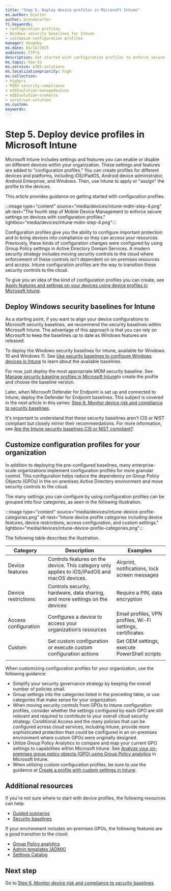 ```yaml
---
title: "Step 5. Deploy device profiles in Microsoft Intune"
ms.author: bcarter
author: brendacarter
f1.keywords:
- configuration profiles
- Windows security baselines for Intune
- customize configuration profiles
manager: dougeby
ms.date: 03/14/2025
audience: ITPro
description: Get started with configuration profiles to enforce secure settings on devices using Intune to transition these security controls to the cloud.
ms.topic: how-to
ms.service: o365-solutions
ms.localizationpriority: high
ms.collection:
- highpri
- M365-security-compliance
- m365solution-managedevices
- m365solution-scenario
- zerotrust-solution
ms.custom: 
keywords: 
---
```


# Step 5. Deploy device profiles in Microsoft Intune

Microsoft Intune includes settings and features you can enable or disable on different devices within your organization. These settings and features are added to "configuration profiles." You can create profiles for different devices and platforms, including iOS/iPadOS, Android device administrator, Android Enterprise, and Windows. Then, use Intune to apply or "assign" the profile to the devices.

This article provides guidance on getting started with configuration profiles.

:::image type="content" source="media/devices/intune-mdm-step-4.png" alt-text="The fourth step of Mobile Device Management to enforce secure settings on devices with configuration profiles." lightbox="media/devices/intune-mdm-step-4.png":::

Configuration profiles give you the ability to configure important protection and to bring devices into compliance so they can access your resources. Previously, these kinds of configuration changes were configured by using Group Policy settings in Active Directory Domain Services. A modern security strategy includes moving security controls to the cloud where enforcement of these controls isn't dependent on on-premises resources and access. Intune configuration profiles are the way to transition these security controls to the cloud.

To give you an idea of the kind of configuration profiles you can create, see [Apply features and settings on your devices using device profiles in Microsoft Intune](/mem/intune-service/configuration/device-profiles).

## Deploy Windows security baselines for Intune

As a starting point, if you want to align your device configurations to Microsoft security baselines, we recommend the security baselines within Microsoft Intune. The advantage of this approach is that you can rely on Microsoft to keep the baselines up to date as Windows features are released.

To deploy the Windows security baselines for Intune, available for Windows 10 and Windows 11. See [Use security baselines to configure Windows devices in Intune](/mem/intune-service/protect/security-baselines) to learn about the available baselines.

For now, just deploy the most appropriate MDM security baseline. See [Manage security baseline profiles in Microsoft Intune](/mem/intune-service/protect/security-baselines-configure)to create the profile and choose the baseline version.

Later, when Microsoft Defender for Endpoint is set up and connected to Intune, deploy the Defender for Endpoint baselines. This subject is covered in the next article in this series: [Step 6. Monitor device risk and compliance to security baselines](manage-devices-with-intune-monitor-risk.md).

It's important to understand that these security baselines aren't CIS or NIST compliant but closely mirror their recommendations. For more information, see [Are the Intune security baselines CIS or NIST compliant?](/mem/intune-service/protect/security-baselines#are-the-intune-security-baselines-cis-or-nist-compliant).

## Customize configuration profiles for your organization

In addition to deploying the pre-configured baselines, many enterprise-scale organizations implement configuration profiles for more granular control. This configuration helps reduce the dependency on Group Policy Objects (GPOs) in the on-premises Active Directory environment and move security controls to the cloud.

The many settings you can configure by using configuration profiles can be grouped into four categories, as seen in the following illustration.

:::image type="content" source="media/devices/intune-device-profile-categories.png" alt-text="Intune device profile categories including device features, device restrictions, access configuration, and custom settings." lightbox="media/devices/intune-device-profile-categories.png":::

The following table describes the illustration.

|Category |Description |Examples  |
|---------|---------|---------|
|Device features     | Controls features on the device. This category only applies to iOS/iPadOS and macOS devices.        | Airprint, notifications, lock screen messages        |
|Device restrictions     | Controls security, hardware, data sharing, and more settings on the devices        | Require a PIN, data encryption        |
|Access configuration     |  Configures a device to access your organization’s resources        | Email profiles, VPN profiles, Wi-Fi settings, certificates        |
|Custom     | Set custom configuration or execute custom configuration actions       | Set OEM settings, execute PowerShell scripts        |
|    |         |         |

When customizing configuration profiles for your organization, use the following guidance:

- Simplify your security governance strategy by keeping the overall number of policies small.
- Group settings into the categories listed in the preceding table, or use categories that make sense for your organization.
- When moving security controls from GPOs to Intune configuration profiles, consider whether the settings configured by each GPO are still relevant and required to contribute to your overall cloud security strategy. Conditional Access and the many policies that can be configured across cloud services, including Intune, provide more sophisticated protection than could be configured in an on-premises environment where custom GPOs were originally designed.
- Utilize Group Policy Analytics to compare and map your current GPO settings to capabilities within Microsoft Intune. See [Analyze your on-premises group policy objects (GPO) using Group Policy analytics](/mem/intune-service/configuration/group-policy-analytics) in Microsoft Intune.
- When utilizing custom configuration profiles, be sure to use the guidance at [Create a profile with custom settings in Intune](/mem/intune-service/configuration/custom-settings-configure).

## Additional resources

If you're not sure where to start with device profiles, the following resources can help:

- [Guided scenarios](/mem/intune-service/fundamentals/guided-scenarios-overview) 
- [Security baselines](/mem/intune-service/protect/security-baselines)

If your environment includes on-premises GPOs, the following features are a good transition to the cloud:

- [Group Policy analytics](/mem/intune-service/configuration/group-policy-analytics)
- [Admin templates (ADMX)](/mem/intune-service/configuration/administrative-templates-windows)
- [Settings Catalog](/mem/intune-service/configuration/settings-catalog)

## Next step

Go to [Step 6. Monitor device risk and compliance to security baselines](manage-devices-with-intune-monitor-risk.md).
